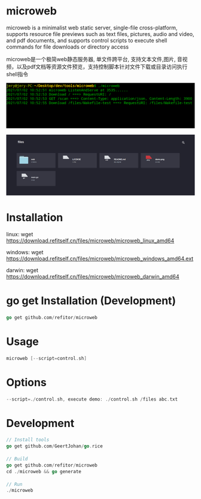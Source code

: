 # microweb
microweb is a minimalist web static server, single-file cross-platform, supports resource file previews such as text files, pictures, audio and video, and pdf documents, and supports control scripts to execute shell commands for file downloads or directory access

microweb是一个极简web静态服务器, 单文件跨平台, 支持文本文件,图片, 音视频，以及pdf文档等资源文件预览，支持控制脚本针对文件下载或目录访问执行shell指令

![image](demo.png)

![image](web.png)

# Installation

linux: wget https://download.refitself.cn/files/microweb/microweb_linux_amd64

windows: wget https://download.refitself.cn/files/microweb/microweb_windows_amd64.ext

darwin: wget https://download.refitself.cn/files/microweb/microweb_darwin_amd64

# go get Installation (Development)
```go
go get github.com/refitor/microweb
```

# Usage
```go
microweb [--script=control.sh]
```

# Options
```go
--script=./control.sh, execute demo: ./control.sh /files abc.txt
```

# Development
```go
// Install tools
go get github.com/GeertJohan/go.rice

// Build
go get github.com/refitor/microweb
cd ./microweb && go generate

// Run
./microweb

```
